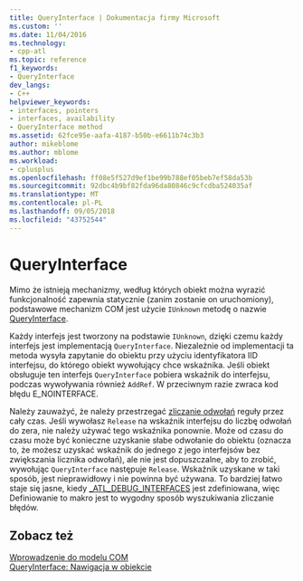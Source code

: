 ```yaml
---
title: QueryInterface | Dokumentacja firmy Microsoft
ms.custom: ''
ms.date: 11/04/2016
ms.technology:
- cpp-atl
ms.topic: reference
f1_keywords:
- QueryInterface
dev_langs:
- C++
helpviewer_keywords:
- interfaces, pointers
- interfaces, availability
- QueryInterface method
ms.assetid: 62fce95e-aafa-4187-b50b-e6611b74c3b3
author: mikeblome
ms.author: mblome
ms.workload:
- cplusplus
ms.openlocfilehash: ff08e5f527d9ef1be99b788ef05beb7ef58da53b
ms.sourcegitcommit: 92dbc4b9bf82fda96da80846c9cfcdba524035af
ms.translationtype: MT
ms.contentlocale: pl-PL
ms.lasthandoff: 09/05/2018
ms.locfileid: "43752544"
---
```

# <a name="queryinterface"></a>QueryInterface

Mimo że istnieją mechanizmy, według których obiekt można wyrazić funkcjonalność zapewnia statycznie (zanim zostanie on uruchomiony), podstawowe mechanizm COM jest użycie `IUnknown` metodę o nazwie [QueryInterface](/windows/desktop/api/unknwn/nf-unknwn-iunknown-queryinterface(q_)).

Każdy interfejs jest tworzony na podstawie `IUnknown`, dzięki czemu każdy interfejs jest implementacją `QueryInterface`. Niezależnie od implementacji ta metoda wysyła zapytanie do obiektu przy użyciu identyfikatora IID interfejsu, do którego obiekt wywołujący chce wskaźnika. Jeśli obiekt obsługuje ten interfejs `QueryInterface` pobiera wskaźnik do interfejsu, podczas wywoływania również `AddRef`. W przeciwnym razie zwraca kod błędu E_NOINTERFACE.

Należy zauważyć, że należy przestrzegać [zliczanie odwołań](../atl/reference-counting.md) reguły przez cały czas. Jeśli wywołasz `Release` na wskaźnik interfejsu do liczbę odwołań do zera, nie należy używać tego wskaźnika ponownie. Może od czasu do czasu może być konieczne uzyskanie słabe odwołanie do obiektu (oznacza to, że możesz uzyskać wskaźnik do jednego z jego interfejsów bez zwiększania licznika odwołań), ale nie jest dopuszczalne, aby to zrobić, wywołując `QueryInterface` następuje `Release`. Wskaźnik uzyskane w taki sposób, jest nieprawidłowy i nie powinna być używana. To bardziej łatwo staje się jasne, kiedy [_ATL_DEBUG_INTERFACES](reference/debugging-and-error-reporting-macros.md#_atl_debug_interfaces) jest zdefiniowana, więc Definiowanie to makro jest to wygodny sposób wyszukiwania zliczanie błędów.

## <a name="see-also"></a>Zobacz też

[Wprowadzenie do modelu COM](../atl/introduction-to-com.md)   
[QueryInterface: Nawigacja w obiekcie](/windows/desktop/com/queryinterface--navigating-in-an-object)

